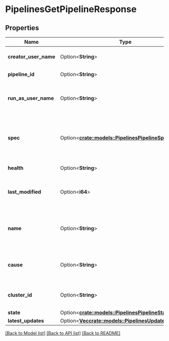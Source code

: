 # PipelinesGetPipelineResponse

## Properties

Name | Type | Description | Notes
------------ | ------------- | ------------- | -------------
**creator_user_name** | Option<**String**> | The username of the pipeline creator. | [optional]
**pipeline_id** | Option<**String**> | The ID of the pipeline. | [optional]
**run_as_user_name** | Option<**String**> | Username of the user that the pipeline will run on behalf of. | [optional]
**spec** | Option<[**crate::models::PipelinesPipelineSpec**](PipelinesPipelineSpec.md)> | The pipeline specification. This field is not returned when called by `ListPipelines`. | [optional]
**health** | Option<**String**> | The health of a pipeline. | [optional]
**last_modified** | Option<**i64**> | The last time the pipeline settings were modified or created. | [optional]
**name** | Option<**String**> | A human friendly identifier for the pipeline, taken from the `spec`. | [optional]
**cause** | Option<**String**> | An optional message detailing the cause of the pipeline state. | [optional]
**cluster_id** | Option<**String**> | The ID of the cluster that the pipeline is running on. | [optional]
**state** | Option<[**crate::models::PipelinesPipelineState**](PipelinesPipelineState.md)> |  | [optional]
**latest_updates** | Option<[**Vec<crate::models::PipelinesUpdateStateInfo>**](PipelinesUpdateStateInfo.md)> |  | [optional]

[[Back to Model list]](../README.md#documentation-for-models) [[Back to API list]](../README.md#documentation-for-api-endpoints) [[Back to README]](../README.md)


